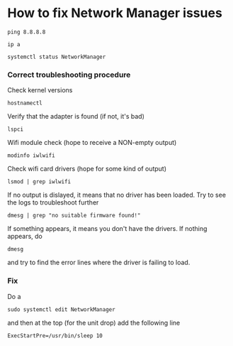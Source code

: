 # How to fix Network Manager issues

    ping 8.8.8.8

    ip a

    systemctl status NetworkManager

### Correct troubleshooting procedure

Check kernel versions

    hostnamectl

Verify that the adapter is found (if not, it's bad)

    lspci

Wifi module check (hope to receive a NON-empty output)

    modinfo iwlwifi

Check wifi card drivers (hope for some kind of output)

    lsmod | grep iwlwifi

If no output is dislayed, it means that no driver has been loaded.
Try to see the logs to troubleshoot further

    dmesg | grep "no suitable firmware found!"

If something appears, it means you don't have the drivers.
If nothing appears, do

    dmesg

and try to find the error lines where the driver is failing to load.

### Fix

Do a 

    sudo systemctl edit NetworkManager

and then at the top (for the unit drop) add the following line

    ExecStartPre=/usr/bin/sleep 10